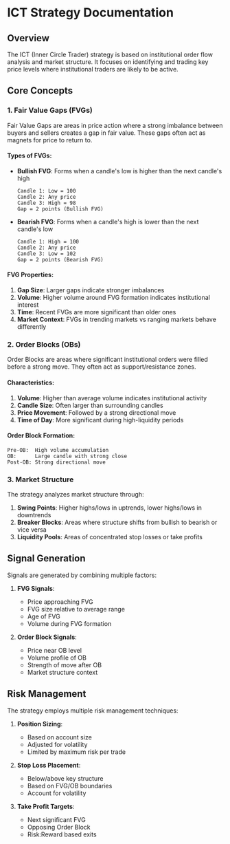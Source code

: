 # ICT Strategy Documentation

## Overview
The ICT (Inner Circle Trader) strategy is based on institutional order flow analysis and market structure. It focuses on identifying and trading key price levels where institutional traders are likely to be active.

## Core Concepts

### 1. Fair Value Gaps (FVGs)
Fair Value Gaps are areas in price action where a strong imbalance between buyers and sellers creates a gap in fair value. These gaps often act as magnets for price to return to.

#### Types of FVGs:
- **Bullish FVG**: Forms when a candle's low is higher than the next candle's high
  ```
  Candle 1: Low = 100
  Candle 2: Any price
  Candle 3: High = 98
  Gap = 2 points (Bullish FVG)
  ```

- **Bearish FVG**: Forms when a candle's high is lower than the next candle's low
  ```
  Candle 1: High = 100
  Candle 2: Any price
  Candle 3: Low = 102
  Gap = 2 points (Bearish FVG)
  ```

#### FVG Properties:
1. **Gap Size**: Larger gaps indicate stronger imbalances
2. **Volume**: Higher volume around FVG formation indicates institutional interest
3. **Time**: Recent FVGs are more significant than older ones
4. **Market Context**: FVGs in trending markets vs ranging markets behave differently

### 2. Order Blocks (OBs)
Order Blocks are areas where significant institutional orders were filled before a strong move. They often act as support/resistance zones.

#### Characteristics:
1. **Volume**: Higher than average volume indicates institutional activity
2. **Candle Size**: Often larger than surrounding candles
3. **Price Movement**: Followed by a strong directional move
4. **Time of Day**: More significant during high-liquidity periods

#### Order Block Formation:
```
Pre-OB:  High volume accumulation
OB:      Large candle with strong close
Post-OB: Strong directional move
```

### 3. Market Structure
The strategy analyzes market structure through:
1. **Swing Points**: Higher highs/lows in uptrends, lower highs/lows in downtrends
2. **Breaker Blocks**: Areas where structure shifts from bullish to bearish or vice versa
3. **Liquidity Pools**: Areas of concentrated stop losses or take profits

## Signal Generation
Signals are generated by combining multiple factors:

1. **FVG Signals**:
   - Price approaching FVG
   - FVG size relative to average range
   - Age of FVG
   - Volume during FVG formation

2. **Order Block Signals**:
   - Price near OB level
   - Volume profile of OB
   - Strength of move after OB
   - Market structure context

## Risk Management
The strategy employs multiple risk management techniques:

1. **Position Sizing**:
   - Based on account size
   - Adjusted for volatility
   - Limited by maximum risk per trade

2. **Stop Loss Placement**:
   - Below/above key structure
   - Based on FVG/OB boundaries
   - Account for volatility

3. **Take Profit Targets**:
   - Next significant FVG
   - Opposing Order Block
   - Risk:Reward based exits
